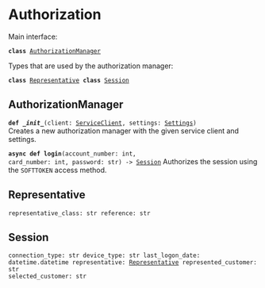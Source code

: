 
# Authorization

Main interface:

<code>**class** [AuthorizationManager](#authorizationmanager)</code>

Types that are used by the authorization manager:

<code>**class** [Representative](#representative)
**class** [Session](#session)</code>

## AuthorizationManager
<code>**def _\_init__**(client: [ServiceClient](#serviceclient), settings: [Settings](#settings))</code><br>
<span class="docs">Creates a new authorization manager with the given service client and settings.</span>

<code>**async def login**(account_number: int, card_number: int, password: str) -> [Session](#session)</code>
<span class="docs">Authorizes the session using the `SOFTTOKEN` access method.</span>

## Representative
<code>representative_class: str
reference: str</code>


## Session
<code>connection_type: str
device_type: str
last_logon_date: datetime.datetime
representative: [Representative](#representative)
represented_customer: str
selected_customer: str</code>